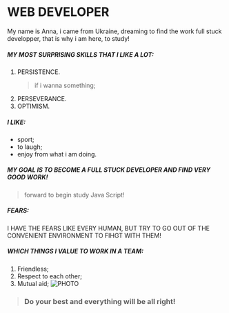 # WEB DEVELOPER

My name is Anna, i came from Ukraine, dreaming to find the work full stuck developper, that is why i am here, to study!
  ##### MY MOST SURPRISING SKILLS THAT I LIKE A LOT:
  1. PERSISTENCE.
        > if i wanna something;  
2. PERSEVERANCE.
3. OPTIMISM.
##### I LIKE:
* sport;
* to laugh;
* enjoy from what i am doing.

##### MY GOAL IS TO BECOME A FULL STUCK DEVELOPER AND FIND VERY GOOD WORK!
>  forward to begin study Java Script!
        
 ##### FEARS:
I HAVE THE FEARS LIKE EVERY HUMAN, BUT TRY TO GO OUT OF THE CONVENIENT ENVIRONMENT TO FIHGT WITH THEM!

##### WHICH THINGS I VALUE TO WORK IN A TEAM:
1. Friendless;
2. Respect to each other;
3. Mutual aid;
![PHOTO](https://img1.picmix.com/output/stamp/normal/7/6/6/4/254667_dc240.gif)

  > ### Do your best  and everything will be all right!
  













